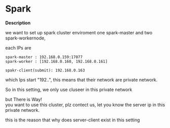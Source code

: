 # Spark

**Description**

we want to set up spark cluster enviroment 
one spark-master and two spark-workernode,  

each IPs are

```
spark-master : 192.168.0.159:17077 
spark-worker : [192.168.0.160, 192.168.0.161]

spakr-client(submit): 192.168.0.163
```

which Ips start "192..", this means that their network are private network.  

So in this setting, we only use cluseer in this private network

but There is Way!   
you want to use this cluster, plz contect us, let you know the server ip in this private network.

this is the reason that why does server-client exist in this setting


